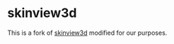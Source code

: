 skinview3d
========

This is a fork of [skinview3d](https://github.com/bs-community/skinview3d) modified for our purposes.